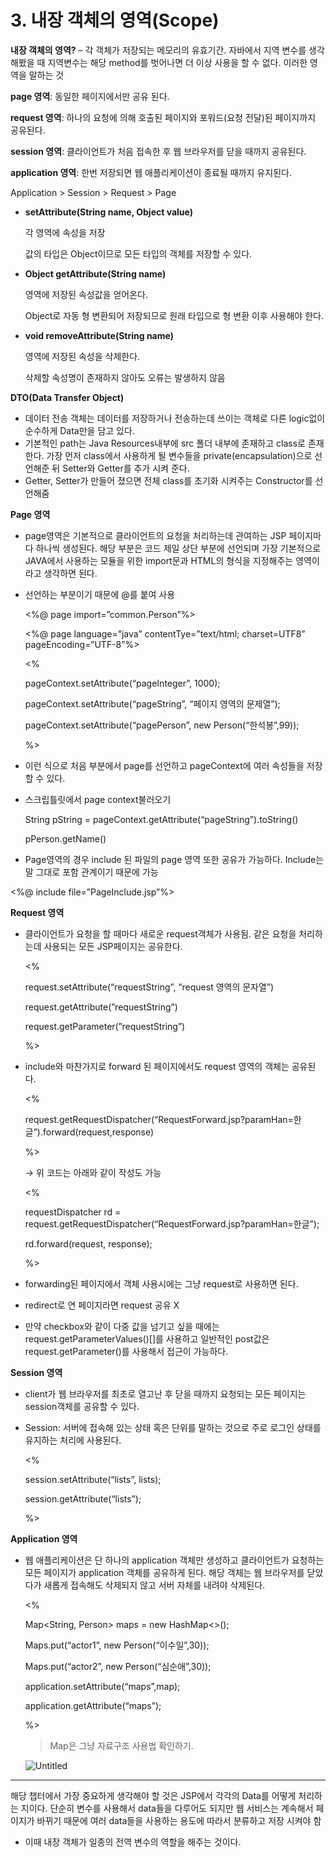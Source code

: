 # 3. 내장 객체의 영역(Scope)

**내장 객체의 영역?** – 각 객체가 저장되는 메모리의 유효기간. 자바에서 지역 변수를 생각해봤을 때 지역변수는 해당 method를 벗어나면 더 이상 사용을 할 수 없다. 이러한 영역을 말하는 것

**page 영역**: 동일한 페이지에서만 공유 된다.

**request 영역**: 하나의 요청에 의해 호출된 페이지와 포워드(요청 전달)된 페이지까지 공유된다.

**session 영역**: 클라이언트가 처음 접속한 후 웹 브라우저를 닫을 때까지 공유된다.

**application 영역**: 한번 저장되면 웹 애플리케이션이 종료될 때까지 유지된다.

Application > Session > Request > Page

- **setAttribute(String name, Object value)**
    
    각 영역에 속성을 저장
    
    값의 타입은 Object이므로 모든 타입의 객체를 저장할 수 있다.
    
- **Object getAttribute(String name)**
    
    영역에 저장된 속성값을 얻어온다.
    
    Object로 자동 형 변환되어 저장되므로 원래 타입으로 형 변환 이후 사용해야 한다.
    
- **void removeAttribute(String name)**
    
    영역에 저장된 속성을 삭제한다.
    
    삭제할 속성명이 존재하지 않아도 오류는 발생하지 않음
    

**DTO(Data Transfer Object)**

- 데이터 전송 객체는 데이터를 저장하거나 전송하는데 쓰이는 객체로 다른 logic없이 순수하게 Data만을 담고 있다.
- 기본적인 path는 Java Resources내부에 src 폴더 내부에 존재하고 class로 존재한다. 가장 먼저 class에서 사용하게 될 변수들을 private(encapsulation)으로 선언해준 뒤 Setter와 Getter를 추가 시켜 준다.
- Getter, Setter가 만들어 졌으면 전체 class를 초기화 시켜주는 Constructor를 선언해줌

**Page 영역**

- page영역은 기본적으로 클라이언트의 요청을 처리하는데 관여하는 JSP 페이지마다 하나씩 생성된다. 해당 부분은 코드 제일 상단 부분에 선언되며 가장 기본적으로 JAVA에서 사용하는 모듈을 위한 import문과 HTML의 형식을 지정해주는 영역이라고 생각하면 된다.
- 선언하는 부분이기 때문에 @를 붙여 사용
    
    <%@ page import=”common.Person”%>
    
    <%@ page language=”java” contentTye=”text/html; charset=UTF8” pageEncoding=”UTF-8”%>
    
    <%
    
    pageContext.setAttribute(“pageInteger”, 1000);
    
    pageContext.setAttribute(“pageString”, “페이지 영역의 문제열”);
    
    pageContext.setAttribute(“pagePerson”, new Person(“한석봉”,99));
    
    %>
    
- 이런 식으로 처음 부분에서 page를 선언하고 pageContext에 여러 속성들을 저장할 수 있다.

- 스크립틀릿에서 page context불러오기
    
    String pString = pageContext.getAttribute(“pageString”).toString()
    
    pPerson.getName()
    
- Page영역의 경우 include 된 파일의 page 영역 또한 공유가 가능하다. Include는 말 그대로 포함 관계이기 때문에 가능

<%@ include file=”PageInclude.jsp”%>

**Request 영역**

- 클라이언트가 요청을 할 때마다 새로운 request객체가 사용됨. 같은 요청을 처리하는데 사용되는 모든 JSP페이지는 공유한다.
    
    <%
    
    request.setAttribute(“requestString”, “request 영역의 문자열”)
    
    request.getAttribute(”requestString”)
    
    request.getParameter(”requestString”)
    
    %>
    
- include와 마찬가지로 forward 된 페이지에서도 request 영역의 객체는 공유된다.
    
    <%
    
    request.getRequestDispatcher(“RequestForward.jsp?paramHan=한글”).forward(request,response)
    
    %>
    
    → 위 코드는 아래와 같이 작성도 가능
    
    <%
    
    requestDispatcher rd = request.getRequestDispatcher(“RequestForward.jsp?paramHan=한글”);
    
    rd.forward(request, response);
    
    %>
    
- forwarding된 페이지에서 객체 사용시에는 그냥 request로 사용하면 된다.
- redirect로 연 페이지라면 request 공유 X
- 만약 checkbox와 같이 다중 값을 넘기고 싶을 때에는 request.getParameterValues()[]를 사용하고 일반적인 post값은 request.getParameter()를 사용해서 접근이 가능하다.

**Session 영역**

- client가 웹 브라우저를 최초로 열고난 후 닫을 때까지 요청되는 모든 페이지는 session객체를 공유할 수 있다.
- Session: 서버에 접속해 있는 상태 혹은 단위를 말하는 것으로 주로 로그인 상태를 유지하는 처리에 사용된다.
    
    <%
    
    session.setAttribute(“lists”, lists);
    
    session.getAttribute(“lists”);
    
    %>
    

**Application 영역**

- 웹 애플리케이션은 단 하나의 application 객체만 생성하고 클라이언트가 요청하는 모든 페이지가 application 객체를 공유하게 된다. 해당 객체는 웹 브라우저를 닫았다가 새롭게 접속해도 삭제되지 않고 서버 자체를 내려야 삭제된다.
    
    <%
    
    Map<String, Person> maps = new HashMap<>();
    
    Maps.put(“actor1”, new Person(“이수일”,30));
    
    Maps.put(“actor2”, new Person(“심순애”,30));
    
    application.setAttribute(“maps”,map);
    
    application.getAttribute(“maps”);
    
    %>
    
    > Map은 그냥 자료구조 사용법 확인하기.
    
    ![Untitled](3%20%E1%84%82%E1%85%A2%E1%84%8C%E1%85%A1%E1%86%BC%20%E1%84%80%E1%85%A2%E1%86%A8%E1%84%8E%E1%85%A6%E1%84%8B%E1%85%B4%20%E1%84%8B%E1%85%A7%E1%86%BC%E1%84%8B%E1%85%A7%E1%86%A8(Scope)%2085b8f283cdd24b56b622bd29b2f411b8/Untitled.png)
    

---

해당 챕터에서 가장 중요하게 생각해야 할 것은 JSP에서 각각의 Data를 어떻게 처리하는 지이다. 단순히 변수를 사용해서 data들을 다루어도 되지만 웹 서비스는 계속해서 페이지가 바뀌기 때문에 여러 data들을 사용하는 용도에 따라서 분류하고 저장 시켜야 함

- 이때 내장 객체가 일종의 전역 변수의 역할을 해주는 것이다.